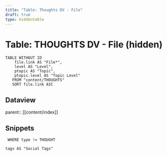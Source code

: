 ```yaml
---
title: "Table: Thoughts DV - File"
draft: true
type: hiddentable
---
```

# Table: THOUGHTS DV - File (hidden)
```dataview
TABLE WITHOUT ID
	file.link AS "File*",
	level AS "Level",
	ptopic AS "Topic",
	ptopic.level AS "Topic Level"
   FROM "content/THOUGHTS"
   SORT file.link ASC
```


## Dataview
parent:: [[content/index]]

## Snippets

```dataview
 WHERE type != THOUGHT

tags AS "Social Tags"
```